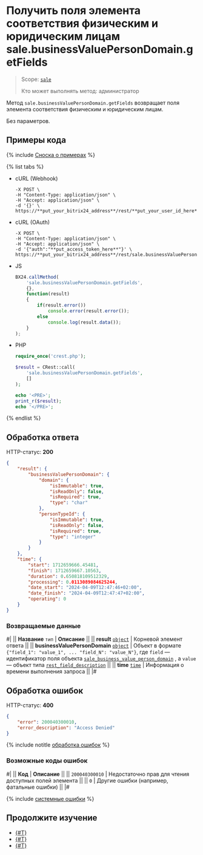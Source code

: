 # Получить поля элемента соответствия физическим и юридическим лицам sale.businessValuePersonDomain.getFields

> Scope: [`sale`](../../scopes/permissions.md)
>
> Кто может выполнять метод: администратор

Метод `sale.businessValuePersonDomain.getFields` возвращает поля элемента соответствия физическим и юридическим лицам.

Без параметров.

## Примеры кода

{% include [Сноска о примерах](../../../_includes/examples.md) %}

{% list tabs %}

- cURL (Webhook)

    ```curl
    -X POST \
    -H "Content-Type: application/json" \
    -H "Accept: application/json" \
    -d '{}' \
    https://**put_your_bitrix24_address**/rest/**put_your_user_id_here**/**put_your_webbhook_here**/sale.businessValuePersonDomain.getFields
    ```

- cURL (OAuth)

    ```curl
    -X POST \
    -H "Content-Type: application/json" \
    -H "Accept: application/json" \
    -d '{"auth":"**put_access_token_here**"}' \
    https://**put_your_bitrix24_address**/rest/sale.businessValuePersonDomain.getFields
    ```

- JS

    ```js
    BX24.callMethod(
        'sale.businessValuePersonDomain.getFields',
        {},
        function(result)
        {
            if(result.error())
                console.error(result.error());
            else
                console.log(result.data());
        }
    );
    ```

- PHP

    ```php
    require_once('crest.php');

    $result = CRest::call(
        'sale.businessValuePersonDomain.getFields',
        []
    );

    echo '<PRE>';
    print_r($result);
    echo '</PRE>';
    ```

{% endlist %}

## Обработка ответа

HTTP-статус: **200**

```json
{
    "result": {
        "businessValuePersonDomain": {
            "domain": {
                "isImmutable": true,
                "isReadOnly": false,
                "isRequired": true,
                "type": "char"
            },
            "personTypeId": {
                "isImmutable": true,
                "isReadOnly": false,
                "isRequired": true,
                "type": "integer"
            }
        }
    },
    "time": {
        "start": 1712659666.45481,
        "finish": 1712659667.10563,
        "duration": 0.650818109512329,
        "processing": 0.0113089084625244,
        "date_start": "2024-04-09T12:47:46+02:00",
        "date_finish": "2024-04-09T12:47:47+02:00",
        "operating": 0
    }
}
```

### Возвращаемые данные

#|
|| **Название**
`тип` | **Описание** ||
|| **result**
[`object`](../../data-types.md) | Корневой элемент ответа ||
|| **businessValuePersonDomain**
[`object`](../../data-types.md) | Объект в формате `{"field_1": "value_1", ... "field_N": "value_N"}`, где `field` — идентификатор поля объекта [`sale_business_value_person_domain`](../data-types.md) , а `value` — объект типа [`rest_field_description`](../data-types.md) ||
|| **time**
[`time`](../../data-types.md) | Информация о времени выполнения запроса ||
|#

## Обработка ошибок

HTTP-статус: **400**

```json
{
    "error": 200040300010,
    "error_description": "Access Denied"
}

```

{% include notitle [обработка ошибок](../../../_includes/error-info.md) %}

### Возможные коды ошибок

#|
|| **Код** | **Описание** ||
|| `200040300010` | Недостаточно прав для чтения доступных полей элемента ||
|| `0` | Другие ошибки (например, фатальные ошибки) ||
|#

{% include [системные ошибки](../../../_includes/system-errors.md) %}

## Продолжите изучение 

- [{#T}](./sale-business-value-person-domain-add.md)
- [{#T}](./sale-business-value-person-domain-list.md)
- [{#T}](./sale-business-value-person-domain-delete-by-filter.md)